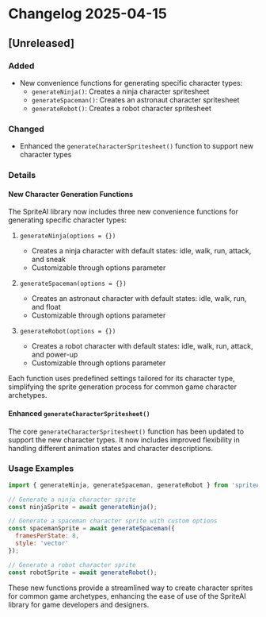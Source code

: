 # Changelog 2025-04-15

## [Unreleased]

### Added
- New convenience functions for generating specific character types:
  - `generateNinja()`: Creates a ninja character spritesheet
  - `generateSpaceman()`: Creates an astronaut character spritesheet
  - `generateRobot()`: Creates a robot character spritesheet

### Changed
- Enhanced the `generateCharacterSpritesheet()` function to support new character types

### Details

#### New Character Generation Functions

The SpriteAI library now includes three new convenience functions for generating specific character types:

1. `generateNinja(options = {})`
   - Creates a ninja character with default states: idle, walk, run, attack, and sneak
   - Customizable through options parameter

2. `generateSpaceman(options = {})`
   - Creates an astronaut character with default states: idle, walk, run, and float
   - Customizable through options parameter

3. `generateRobot(options = {})`
   - Creates a robot character with default states: idle, walk, run, attack, and power-up
   - Customizable through options parameter

Each function uses predefined settings tailored for its character type, simplifying the sprite generation process for common game character archetypes.

#### Enhanced `generateCharacterSpritesheet()`

The core `generateCharacterSpritesheet()` function has been updated to support the new character types. It now includes improved flexibility in handling different animation states and character descriptions.

### Usage Examples

```javascript
import { generateNinja, generateSpaceman, generateRobot } from 'spriteAI';

// Generate a ninja character sprite
const ninjaSprite = await generateNinja();

// Generate a spaceman character sprite with custom options
const spacemanSprite = await generateSpaceman({
  framesPerState: 8,
  style: 'vector'
});

// Generate a robot character sprite
const robotSprite = await generateRobot();
```

These new functions provide a streamlined way to create character sprites for common game archetypes, enhancing the ease of use of the SpriteAI library for game developers and designers.